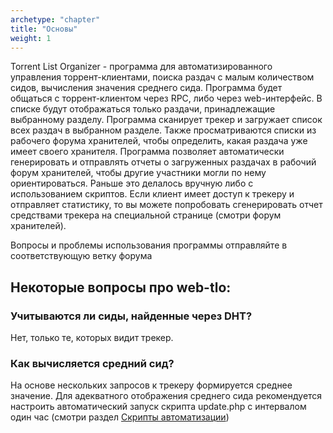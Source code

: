```yaml
---
archetype: "chapter"
title: "Основы"
weight: 1
---
```


Torrent List Organizer - программа для автоматизированного управления торрент-клиентами, поиска раздач с малым
количеством сидов, вычисления значения среднего сида. Программа будет общаться с торрент-клиентом через RPC, либо через
web-интерфейс. В списке будут отображаться только раздачи, принадлежащие выбранному разделу. Программа сканирует трекер
и загружает список всех раздач в выбранном разделе. Также просматриваются списки из рабочего форума хранителей, чтобы
определить, какая раздача уже имеет своего хранителя.
Программа позволяет автоматически генерировать и отправлять отчеты о загруженных раздачах в рабочий форум хранителей,
чтобы другие участники могли по нему ориентироваться. Раньше это делалось вручную либо с использованием скриптов. Если
клиент имеет доступ к трекеру и отправляет статистику, то вы можете попробовать сгенерировать отчет средствами трекера
на специальной странице (смотри форум хранителей).

Вопросы и проблемы использования программы отправляйте в соответствующую ветку форума

## Некоторые вопросы про web-tlo:

### Учитываются ли сиды, найденные через DHT?

Нет, только те, которых видит трекер.

### Как вычисляется средний сид?

На основе нескольких запросов к трекеру формируется среднее значение. Для адекватного отображения среднего сида
рекомендуется настроить автоматический запуск скрипта update.php с интервалом один час (смотри
раздел [Скрипты автоматизации](https://github.com/berkut-174/webtlo/wiki/Automation-scripts))
